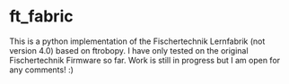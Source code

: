 # ft_fabric

This is a python implementation of the Fischertechnik Lernfabrik (not version 4.0) based on ftrobopy.
I have only tested on the original Fischertechnik Firmware so far.
Work is still in progress but I am open for any comments! :)
